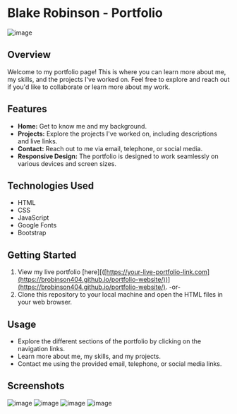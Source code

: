 # Blake Robinson - Portfolio

![image](https://github.com/BRobinson404/portfolio-website/assets/122922678/6cb9cb32-a125-4233-926c-37b1eed09978)


## Overview

Welcome to my portfolio page! This is where you can learn more about me, my skills, and the projects I've worked on. Feel free to explore and reach out if you'd like to collaborate or learn more about my work.

## Features

- **Home:** Get to know me and my background.
- **Projects:** Explore the projects I've worked on, including descriptions and live links.
- **Contact:** Reach out to me via email, telephone, or social media.
- **Responsive Design:** The portfolio is designed to work seamlessly on various devices and screen sizes.

## Technologies Used

- HTML
- CSS
- JavaScript
- Google Fonts
- Bootstrap

## Getting Started

1. View my live portfolio [here][([https://your-live-portfolio-link.com](https://brobinson404.github.io/portfolio-website/))](https://brobinson404.github.io/portfolio-website/).
   -or-
2. Clone this repository to your local machine and open the HTML files in your web browser.

## Usage

- Explore the different sections of the portfolio by clicking on the navigation links.
- Learn more about me, my skills, and my projects.
- Contact me using the provided email, telephone, or social media links.

## Screenshots

![image](https://github.com/BRobinson404/portfolio-website/assets/122922678/da2d00e7-6382-47b2-839d-8b72ce8c617d)
![image](https://github.com/BRobinson404/portfolio-website/assets/122922678/ed87d8df-8b04-47ae-8570-708d13a714ee)
![image](https://github.com/BRobinson404/portfolio-website/assets/122922678/f9c331c1-3b09-47b0-87a3-8b21ad67fec3)
![image](https://github.com/BRobinson404/portfolio-website/assets/122922678/db9a4378-f9a8-4404-a634-e53a4350ec3b)


